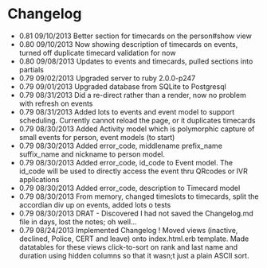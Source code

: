 Changelog
=========
- 0.81 09/10/2013 Better section for timecards on the person#show view
- 0.80 09/10/2013 Now showing description of timecards on events, turned off duplicate timecard validation for now
- 0.80 09/08/2013 Updates to events and timecards, pulled sections into partials
- 0.79 09/02/2013 Upgraded server to ruby 2.0.0-p247
- 0.79 09/01/2013 Upgraded database from SQLite to Postgresql
- 0.79 08/31/2013 Did a re-direct rather than a render, now no problem with refresh on events
- 0.79 08/31/2013 Added lots to events and event model to support scheduling. Currently cannot reload the page, or it duplicates timecards
- 0.79 08/30/2013 Added Activity model which is polymorphic capture of small events for person, event models (to start)
- 0.79 08/30/2013 Added error_code, middlename prefix_name suffix_name and nickname to person model. 
- 0.79 08/30/2013 Added error_code, id_code to Event model. The id_code will be used to directly access the event thru QRcodes or IVR applications
- 0.79 08/30/2013 Added error_code, description to Timecard model
- 0.79 08/30/2013 From memory, changed timeslots to timecards, split the accordian div up on events, added lots o tests
- 0.79 08/30/2013 DRAT - Discovered I had not saved the Changelog.md file in days, lost the notes; oh well...
- 0.79 08/24/2013 Implemented Changelog ! Moved views (inactive, declined, Police, CERT and leave) onto index.html.erb template. Made datatables for these views click-to-sort on rank and last name and duration using hidden columns so that it wasn;t just a plain ASCII sort.